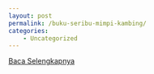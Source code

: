```yaml
---
layout: post
permalink: /buku-seribu-mimpi-kambing/
categories:
    - Uncategorized
---
```


[Baca Selengkapnya](/10)